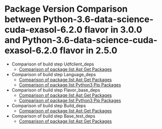 # Package Version Comparison between Python-3.6-data-science-cuda-exasol-6.2.0 flavor in 3.0.0 and Python-3.6-data-science-cuda-exasol-6.2.0 flavor in 2.5.0

- Comparison of build step Udfclient_deps
  - [Comparison of package list Apt Get Packages](udfclient_deps/apt_get_packages_diff.md)
- Comparison of build step Language_deps
  - [Comparison of package list Apt Get Packages](language_deps/apt_get_packages_diff.md)
  - [Comparison of package list Python3 Pip Packages](language_deps/python3_pip_packages_diff.md)
- Comparison of build step Flavor_base_deps
  - [Comparison of package list Apt Get Packages](flavor_base_deps/apt_get_packages_diff.md)
  - [Comparison of package list Python3 Pip Packages](flavor_base_deps/python3_pip_packages_diff.md)
- Comparison of build step Build_deps
  - [Comparison of package list Apt Get Packages](build_deps/apt_get_packages_diff.md)
- Comparison of build step Base_test_deps
  - [Comparison of package list Apt Get Packages](base_test_deps/apt_get_packages_diff.md)
